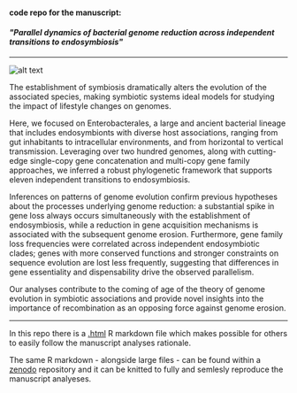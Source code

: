 #### code repo for the manuscript:


#### _"Parallel dynamics of bacterial genome reduction across independent transitions to endosymbiosis"_


---


![alt text](https://upload.wikimedia.org/wikipedia/commons/7/7c/Journal.pbio.0050126.g001.png)


The establishment of symbiosis dramatically alters the evolution of the associated species, making symbiotic systems ideal models for studying the impact of lifestyle changes on genomes. 

Here, we focused on Enterobacterales, a large and ancient bacterial lineage that includes endosymbionts with diverse host associations, ranging from gut inhabitants to intracellular environments, and from horizontal to vertical transmission. Leveraging over two hundred genomes, along with cutting-edge single-copy gene concatenation and multi-copy gene family approaches, we inferred a robust phylogenetic framework that supports eleven independent transitions to endosymbiosis. 

Inferences on patterns of genome evolution confirm previous hypotheses about the processes underlying genome reduction: a substantial spike in gene loss always occurs simultaneously with the establishment of endosymbiosis, while a reduction in gene acquisition mechanisms is associated with the subsequent genome erosion. Furthermore, gene family loss frequencies were correlated across independent endosymbiotic clades; genes with more conserved functions and stronger constraints on sequence evolution are lost less frequently, suggesting that differences in gene essentiality and dispensability drive the observed parallelism. 

Our analyses contribute to the coming of age of the theory of genome evolution in symbiotic associations and provide novel insights into the importance of recombination as an opposing force against genome erosion.


---


In this repo there is a [.html](https://htmlpreview.github.io/?https://raw.githubusercontent.com/for-giobbe/enterobacterales/main/markdown.html) R markdown file which makes possible for others to easily follow the manuscript analyses rationale.

The same R markdown - alongside large files - can be found within a [zenodo]() repository and it can be knitted to fully and semlesly reproduce the manuscript analyeses.



